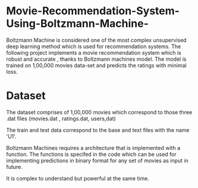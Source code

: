 # Movie-Recommendation-System-Using-Boltzmann-Machine-
Boltzmann Machine is considered one of the most complex unsupervised deep learning method which is used for recommendation systems. The following project implements a movie recommendation system which is robust and accurate , thanks to Boltzmann machines model. The model is trained on 1,00,000 movies data-set and predicts the ratings with minimal loss.

# Dataset

The dataset comprises of 1,00,000 movies which correspond to those three .dat files (movies.dat , ratings.dat, users,dat) 

The train and test data correspond to the base and text files with the name 'U1'.


Boltzmann Machines requires a architecture that is implemented with a function. The functions is specifed in the code which can be used for implementing predictions in binary format for any set of movies as input in future.

It is complex to understand but powerful at the same time.
